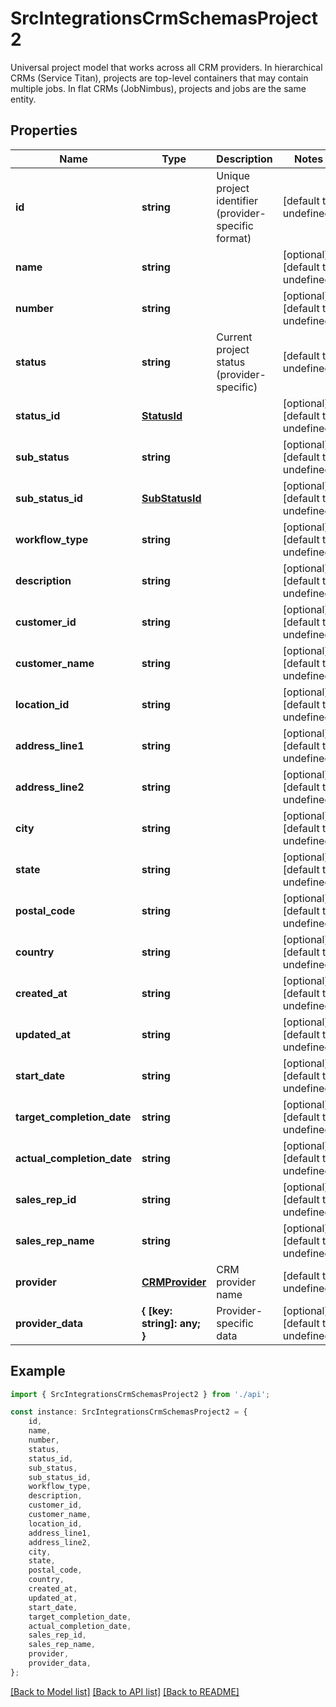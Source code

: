 # SrcIntegrationsCrmSchemasProject2

Universal project model that works across all CRM providers.  In hierarchical CRMs (Service Titan), projects are top-level containers that may contain multiple jobs. In flat CRMs (JobNimbus), projects and jobs are the same entity.

## Properties

Name | Type | Description | Notes
------------ | ------------- | ------------- | -------------
**id** | **string** | Unique project identifier (provider-specific format) | [default to undefined]
**name** | **string** |  | [optional] [default to undefined]
**number** | **string** |  | [optional] [default to undefined]
**status** | **string** | Current project status (provider-specific) | [default to undefined]
**status_id** | [**StatusId**](StatusId.md) |  | [optional] [default to undefined]
**sub_status** | **string** |  | [optional] [default to undefined]
**sub_status_id** | [**SubStatusId**](SubStatusId.md) |  | [optional] [default to undefined]
**workflow_type** | **string** |  | [optional] [default to undefined]
**description** | **string** |  | [optional] [default to undefined]
**customer_id** | **string** |  | [optional] [default to undefined]
**customer_name** | **string** |  | [optional] [default to undefined]
**location_id** | **string** |  | [optional] [default to undefined]
**address_line1** | **string** |  | [optional] [default to undefined]
**address_line2** | **string** |  | [optional] [default to undefined]
**city** | **string** |  | [optional] [default to undefined]
**state** | **string** |  | [optional] [default to undefined]
**postal_code** | **string** |  | [optional] [default to undefined]
**country** | **string** |  | [optional] [default to undefined]
**created_at** | **string** |  | [optional] [default to undefined]
**updated_at** | **string** |  | [optional] [default to undefined]
**start_date** | **string** |  | [optional] [default to undefined]
**target_completion_date** | **string** |  | [optional] [default to undefined]
**actual_completion_date** | **string** |  | [optional] [default to undefined]
**sales_rep_id** | **string** |  | [optional] [default to undefined]
**sales_rep_name** | **string** |  | [optional] [default to undefined]
**provider** | [**CRMProvider**](CRMProvider.md) | CRM provider name | [default to undefined]
**provider_data** | **{ [key: string]: any; }** | Provider-specific data | [optional] [default to undefined]

## Example

```typescript
import { SrcIntegrationsCrmSchemasProject2 } from './api';

const instance: SrcIntegrationsCrmSchemasProject2 = {
    id,
    name,
    number,
    status,
    status_id,
    sub_status,
    sub_status_id,
    workflow_type,
    description,
    customer_id,
    customer_name,
    location_id,
    address_line1,
    address_line2,
    city,
    state,
    postal_code,
    country,
    created_at,
    updated_at,
    start_date,
    target_completion_date,
    actual_completion_date,
    sales_rep_id,
    sales_rep_name,
    provider,
    provider_data,
};
```

[[Back to Model list]](../README.md#documentation-for-models) [[Back to API list]](../README.md#documentation-for-api-endpoints) [[Back to README]](../README.md)
